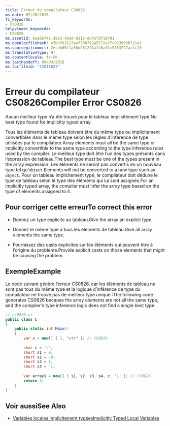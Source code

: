 ```yaml
---
title: Erreur du compilateur CS0826
ms.date: 07/20/2015
f1_keywords:
- CS0826
helpviewer_keywords:
- CS0826
ms.assetid: baa68741-2813-4bdd-9312-dd45fdf10701
ms.openlocfilehash: e3bcf63127ea7300712a5572e37c823995b721a2
ms.sourcegitcommit: 2eceb05f1a5bb261291a1f6a91c5153727ac1c19
ms.translationtype: HT
ms.contentlocale: fr-FR
ms.lasthandoff: 09/04/2018
ms.locfileid: "43511622"
---
```

# <a name="compiler-error-cs0826"></a><span data-ttu-id="0391e-102">Erreur du compilateur CS0826</span><span class="sxs-lookup"><span data-stu-id="0391e-102">Compiler Error CS0826</span></span>
<span data-ttu-id="0391e-103">Aucun meilleur type n’a été trouvé pour le tableau implicitement typé.</span><span class="sxs-lookup"><span data-stu-id="0391e-103">No best type found for implicitly typed array.</span></span>  
  
 <span data-ttu-id="0391e-104">Tous les éléments de tableau doivent être du même type ou implicitement convertibles dans le même type selon les règles d’inférence de type utilisées par le compilateur.</span><span class="sxs-lookup"><span data-stu-id="0391e-104">Array elements must all be the same type or implicitly convertible to the same type according to the type inference rules used by the compiler.</span></span> <span data-ttu-id="0391e-105">Le meilleur type doit être l’un des types présents dans l’expression de tableau.</span><span class="sxs-lookup"><span data-stu-id="0391e-105">The best type must be one of the types present in the array expression.</span></span> <span data-ttu-id="0391e-106">Les éléments ne seront pas convertis en un nouveau type tel qu’`object`.</span><span class="sxs-lookup"><span data-stu-id="0391e-106">Elements will not be converted to a new type such as `object`.</span></span> <span data-ttu-id="0391e-107">Pour un tableau implicitement typé, le compilateur doit déduire le type de tableau selon le type des éléments qui lui sont assignés.</span><span class="sxs-lookup"><span data-stu-id="0391e-107">For an implicitly typed array, the compiler must infer the array type based on the type of elements assigned to it.</span></span>  
  
## <a name="to-correct-this-error"></a><span data-ttu-id="0391e-108">Pour corriger cette erreur</span><span class="sxs-lookup"><span data-stu-id="0391e-108">To correct this error</span></span>  
  
-   <span data-ttu-id="0391e-109">Donnez un type explicite au tableau.</span><span class="sxs-lookup"><span data-stu-id="0391e-109">Give the array an explicit type.</span></span>  
  
-   <span data-ttu-id="0391e-110">Donnez le même type à tous les éléments de tableau.</span><span class="sxs-lookup"><span data-stu-id="0391e-110">Give all array elements the same type.</span></span>  
  
-   <span data-ttu-id="0391e-111">Fournissez des casts explicites sur les éléments qui peuvent être à l’origine du problème.</span><span class="sxs-lookup"><span data-stu-id="0391e-111">Provide explicit casts on those elements that might be causing the problem.</span></span>  
  
## <a name="example"></a><span data-ttu-id="0391e-112">Exemple</span><span class="sxs-lookup"><span data-stu-id="0391e-112">Example</span></span>  
 <span data-ttu-id="0391e-113">Le code suivant génère l’erreur CS0826, car les éléments de tableau ne sont pas tous du même type et la logique d’inférence de type du compilateur ne trouve pas de meilleur type unique :</span><span class="sxs-lookup"><span data-stu-id="0391e-113">The following code generates CS0826 because the array elements are not all the same type, and the compiler's type inference logic does not find a single best type:</span></span>  
  
```csharp  
// cs0826.cs  
public class C  
{  
    public static int Main()  
    {  
        var x = new[] { 1, "str" }; // CS0826  
  
        char c = 'c';  
        short s1 = 0;  
        short s2 = -0;  
        short s3 = 1;  
        short s4 = -1;  
  
        var array1 = new[] { s1, s2, s3, s4, c, '1' }; // CS0826  
        return 1;  
    }  
}  
```  
  
## <a name="see-also"></a><span data-ttu-id="0391e-114">Voir aussi</span><span class="sxs-lookup"><span data-stu-id="0391e-114">See Also</span></span>  

- [<span data-ttu-id="0391e-115">Variables locales implicitement typées</span><span class="sxs-lookup"><span data-stu-id="0391e-115">Implicitly Typed Local Variables</span></span>](../../../csharp/programming-guide/classes-and-structs/implicitly-typed-local-variables.md)
